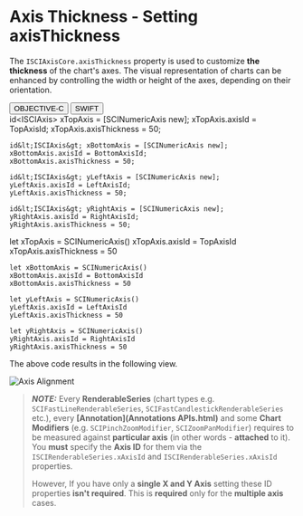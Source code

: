 # Axis Thickness - Setting axisThickness
The `ISCIAxisCore.axisThickness` property is used to customize **the thickness** of the chart's axes. The visual representation of charts can be enhanced by controlling the width or height of the axes, depending on their orientation.

<div class="code-snippet-tabs">
  <button class="code-snippet-tab" onclick="showCodeFor(event, 'objectivec')">OBJECTIVE-C</button>
  <button class="code-snippet-tab" onclick="showCodeFor(event, 'swift')">SWIFT</button>
</div>
<div class="code-snippet" id="objectivec">
    id&lt;ISCIAxis&gt; xTopAxis = [SCINumericAxis new];
    xTopAxis.axisId = TopAxisId;
    xTopAxis.axisThickness = 50;
    
    id&lt;ISCIAxis&gt; xBottomAxis = [SCINumericAxis new];
    xBottomAxis.axisId = BottomAxisId;
    xBottomAxis.axisThickness = 50;
    
    id&lt;ISCIAxis&gt; yLeftAxis = [SCINumericAxis new];
    yLeftAxis.axisId = LeftAxisId;
    yLeftAxis.axisThickness = 50;
    
    id&lt;ISCIAxis&gt; yRightAxis = [SCINumericAxis new];
    yRightAxis.axisId = RightAxisId;
    yRightAxis.axisThickness = 50;
</div>
<div class="code-snippet" id="swift">
    let xTopAxis = SCINumericAxis()
    xTopAxis.axisId = TopAxisId
    xTopAxis.axisThickness = 50
    
    let xBottomAxis = SCINumericAxis()
    xBottomAxis.axisId = BottomAxisId
    xBottomAxis.axisThickness = 50

    let yLeftAxis = SCINumericAxis()
    yLeftAxis.axisId = LeftAxisId
    yLeftAxis.axisThickness = 50
    
    let yRightAxis = SCINumericAxis()
    yRightAxis.axisId = RightAxisId
    yRightAxis.axisThickness = 50
</div>

The above code results in the following view. 

![Axis Alignment](img/axis-2d/axis-thickness.png)

> **_NOTE:_** Every **RenderableSeries** (chart types e.g. `SCIFastLineRenderableSeries`, `SCIFastCandlestickRenderableSeries` etc.), every **[Annotation](Annotations APIs.html)** and some **Chart Modifiers** (e.g. `SCIPinchZoomModifier`, `SCIZoomPanModifier`) requires to be measured against **particular axis** (in other words - **attached** to it). You **must** specify the **Axis ID** for them via the `ISCIRenderableSeries.xAxisId` and `ISCIRenderableSeries.xAxisId` properties.
>
> However, If you have only a **single X and Y Axis** setting these ID properties **isn't required**. This is **required** only for the **multiple axis** cases.
